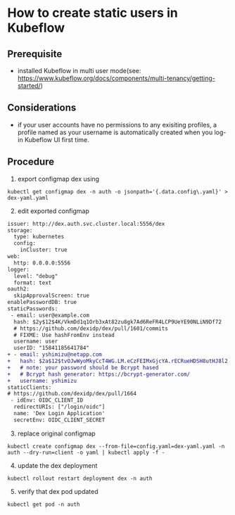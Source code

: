 # How to create static users in Kubeflow
## Prerequisite
- installed Kubeflow in multi user mode(see: https://www.kubeflow.org/docs/components/multi-tenancy/getting-started/)

## Considerations
- if your user accounts have no permissions to any exisiting profiles, a profile named as your username is automatically created when you log-in Kubeflow UI first time.

## Procedure
1. export configmap dex using
```
kubectl get configmap dex -n auth -o jsonpath='{.data.config\.yaml}' > dex-yaml.yaml
```

2. edit exported configmap
```diff
issuer: http://dex.auth.svc.cluster.local:5556/dex
storage:
  type: kubernetes
  config:
    inCluster: true
web:
  http: 0.0.0.0:5556
logger:
  level: "debug"
  format: text
oauth2:
  skipApprovalScreen: true
enablePasswordDB: true
staticPasswords:
 - email: user@example.com
  hash: $2y$12$4K/VkmDd1q1Orb3xAt82zu8gk7Ad6ReFR4LCP9UeYE90NLiN9Df72
  # https://github.com/dexidp/dex/pull/1601/commits
  # FIXME: Use hashFromEnv instead
  username: user
  userID: "15841185641784"
+ - email: yshimizu@netapp.com
+   hash: $2a$12$tvOJwWyoMkyCcT4WG.LM.eCzFEIMxGjcYA.rECRueHDSH8utHJ8l2
+   # note: your password should be Bcrypt hased 
+   # Bcrypt hash generator: https://bcrypt-generator.com/
+   username: yshimizu
staticClients:
# https://github.com/dexidp/dex/pull/1664
 - idEnv: OIDC_CLIENT_ID
  redirectURIs: ["/login/oidc"]
  name: 'Dex Login Application'
  secretEnv: OIDC_CLIENT_SECRET
```

3. replace original configmap
```
kubectl create configmap dex --from-file=config.yaml=dex-yaml.yaml -n auth --dry-run=client -o yaml | kubectl apply -f -
```

4. update the dex deployment
```
kubectl rollout restart deployment dex -n auth
```

5. verify that dex pod updated
```
kubectl get pod -n auth
```